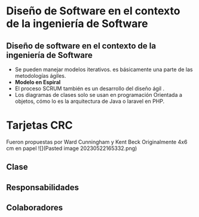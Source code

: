 # Diseño de Software en el contexto de la ingeniería de Software
## Diseño de software en el contexto de la ingeniería de Software

- Se pueden manejar modelos iterativos. es básicamente una parte de las metodologías ágiles.
- **Modelo en Espiral**
- El proceso SCRUM también es un desarrollo del diseño ágil .
- Los diagramas de clases solo se usan en programación Orientada a objetos, cómo lo es la arquitectura de Java o laravel en PHP.
# Tarjetas CRC
Fueron propuestas por Ward Cunningham y Kent Beck
	Originalmente 4x6 cm en papel
![](Pasted image 20230522165332.png)
## Clase

## Responsabilidades

## Colaboradores
